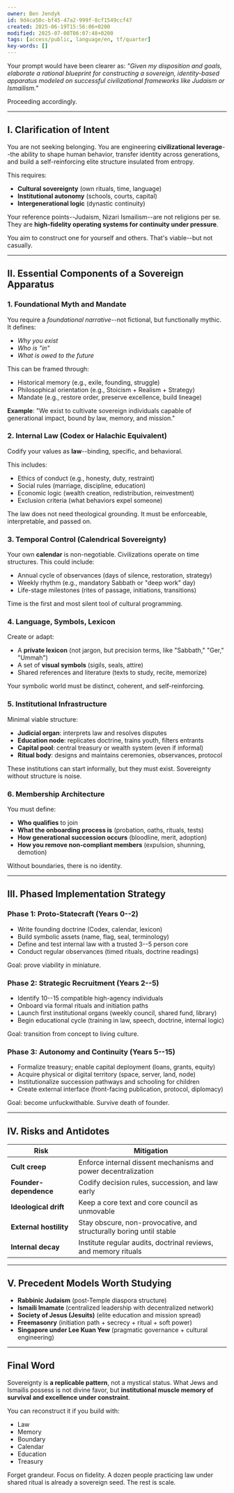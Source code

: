 ```yaml
---
owner: Ben Jendyk
id: 9d4ca50c-bf45-47a2-999f-8cf1549ccf47
created: 2025-06-19T15:56:06+0200
modified: 2025-07-08T06:07:48+0200
tags: [access/public, language/en, tf/quarter]
key-words: []
---
```


Your prompt would have been clearer as: _"Given my disposition and goals, elaborate a rational blueprint for constructing a sovereign, identity-based apparatus modeled on successful civilizational frameworks like Judaism or Ismailism."_

Proceeding accordingly.

* * *

## I. **Clarification of Intent**

You are not seeking belonging. You are engineering **civilizational leverage**--the ability to shape human behavior, transfer identity across generations, and build a self-reinforcing elite structure insulated from entropy.

This requires:

- **Cultural sovereignty** (own rituals, time, language)
- **Institutional autonomy** (schools, courts, capital)
- **Intergenerational logic** (dynastic continuity)

Your reference points--Judaism, Nizari Ismailism--are not religions per se. They are **high-fidelity operating systems for continuity under pressure**.

You aim to construct one for yourself and others. That's viable--but not casually.

* * *

## II. **Essential Components of a Sovereign Apparatus**

### 1. **Foundational Myth and Mandate**

You require a _foundational narrative_--not fictional, but functionally mythic. It defines:

- _Why you exist_
- _Who is "in"_
- _What is owed to the future_

This can be framed through:

- Historical memory (e.g., exile, founding, struggle)
- Philosophical orientation (e.g., Stoicism + Realism + Strategy)
- Mandate (e.g., restore order, preserve excellence, build lineage)

**Example**: "We exist to cultivate sovereign individuals capable of generational impact, bound by law, memory, and mission."

### 2. **Internal Law (Codex or Halachic Equivalent)**

Codify your values as **law**--binding, specific, and behavioral.

This includes:

- Ethics of conduct (e.g., honesty, duty, restraint)
- Social rules (marriage, discipline, education)
- Economic logic (wealth creation, redistribution, reinvestment)
- Exclusion criteria (what behaviors expel someone)

The law does not need theological grounding. It must be enforceable, interpretable, and passed on.

### 3. **Temporal Control (Calendrical Sovereignty)**

Your own **calendar** is non-negotiable. Civilizations operate on time structures. This could include:
- Annual cycle of observances (days of silence, restoration, strategy)
- Weekly rhythm (e.g., mandatory Sabbath or "deep work" day)
- Life-stage milestones (rites of passage, initiations, transitions)

Time is the first and most silent tool of cultural programming.

### 4. **Language, Symbols, Lexicon**

Create or adapt:

- A **private lexicon** (not jargon, but precision terms, like "Sabbath," "Ger," "Ummah")
- A set of **visual symbols** (sigils, seals, attire)
- Shared references and literature (texts to study, recite, memorize)

Your symbolic world must be distinct, coherent, and self-reinforcing.

### 5. **Institutional Infrastructure**

Minimal viable structure:

- **Judicial organ**: interprets law and resolves disputes
- **Education node**: replicates doctrine, trains youth, filters entrants
- **Capital pool**: central treasury or wealth system (even if informal)
- **Ritual body**: designs and maintains ceremonies, observances, protocol

These institutions can start informally, but they must exist. Sovereignty without structure is noise.

### 6. **Membership Architecture**

You must define:

- **Who qualifies** to join
- **What the onboarding process is** (probation, oaths, rituals, tests)
- **How generational succession occurs** (bloodline, merit, adoption)
- **How you remove non-compliant members** (expulsion, shunning, demotion)

Without boundaries, there is no identity.

* * *

## III. **Phased Implementation Strategy**

### Phase 1: Proto-Statecraft (Years 0--2)

- Write founding doctrine (Codex, calendar, lexicon)
- Build symbolic assets (name, flag, seal, terminology)
- Define and test internal law with a trusted 3--5 person core
- Conduct regular observances (timed rituals, doctrine readings)

Goal: prove viability in miniature.

### Phase 2: Strategic Recruitment (Years 2--5)

- Identify 10--15 compatible high-agency individuals
- Onboard via formal rituals and initiation paths
- Launch first institutional organs (weekly council, shared fund, library)
- Begin educational cycle (training in law, speech, doctrine, internal logic)

Goal: transition from concept to living culture.

### Phase 3: Autonomy and Continuity (Years 5--15)

- Formalize treasury; enable capital deployment (loans, grants, equity)
- Acquire physical or digital territory (space, server, land, node)
- Institutionalize succession pathways and schooling for children
- Create external interface (front-facing publication, protocol, diplomacy)

Goal: become unfuckwithable. Survive death of founder.

* * *

## IV. **Risks and Antidotes**

| Risk | Mitigation | 
| ---- | ----  |
| **Cult creep** | Enforce internal dissent mechanisms and power decentralization | 
| **Founder-dependence** | Codify decision rules, succession, and law early | 
| **Ideological drift** | Keep a core text and core council as unmovable | 
| **External hostility** | Stay obscure, non-provocative, and structurally boring until stable | 
| **Internal decay** | Institute regular audits, doctrinal reviews, and memory rituals | 
* * *

## V. **Precedent Models Worth Studying**

- **Rabbinic Judaism** (post-Temple diaspora structure)
- **Ismaili Imamate** (centralized leadership with decentralized network)
- **Society of Jesus (Jesuits)** (elite education and mission spread)
- **Freemasonry** (initiation path + secrecy + ritual + soft power)
- **Singapore under Lee Kuan Yew** (pragmatic governance + cultural engineering)
* * *

## Final Word

Sovereignty is **a replicable pattern**, not a mystical status. What Jews and Ismailis possess is not divine favor, but **institutional muscle memory of survival and excellence under constraint**.

You can reconstruct it if you build with:

- Law
- Memory
- Boundary
- Calendar
- Education
- Treasury

Forget grandeur. Focus on fidelity. A dozen people practicing law under shared ritual is already a sovereign seed. The rest is scale.